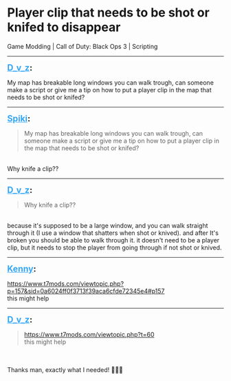 # Player clip that needs to be shot or knifed to disappear
Game Modding | Call of Duty: Black Ops 3 | Scripting

---
<strong style="font-size: 1.4em;"><span style="text-decoration: underline;text-decoration-color: #34a7f9;"><span style="color:#34a7f9;">D_v_z</span></span>:</strong>

<p>My map has breakable long windows you can walk trough, can someone make a script or give me a tip on how to put a player clip in the map that needs to be shot or knifed?</p>

---
<strong style="font-size: 1.4em;"><span style="text-decoration: underline;text-decoration-color: #34a7f9;"><span style="color:#34a7f9;">Spiki</span></span>:</strong>

<p><blockquote>My map has breakable long windows you can walk trough, can someone make a script or give me a tip on how to put a player clip in the map that needs to be shot or knifed?<br /></blockquote><br />Why knife a clip??</p>

---
<strong style="font-size: 1.4em;"><span style="text-decoration: underline;text-decoration-color: #34a7f9;"><span style="color:#34a7f9;">D_v_z</span></span>:</strong>

<p><blockquote>Why knife a clip??<br /></blockquote><br />because it&#39;s supposed to be a large window, and you can walk straight through it (I use a window that shatters when shot or knived). and after It&#39;s broken you should be able to walk through it. it doesn&#39;t need to be a player clip, but it needs to stop the player from going through if not shot or knived.</p>

---
<strong style="font-size: 1.4em;"><span style="text-decoration: underline;text-decoration-color: #34a7f9;"><span style="color:#34a7f9;">Kenny</span></span>:</strong>

<p><a href="https://www.t7mods.com/viewtopic.php?p=157&sid=0a6024ff0f3713f39aca6cfde72345e4#p157">https://www.t7mods.com/viewtopic.php?p=157&amp;sid=0a6024ff0f3713f39aca6cfde72345e4#p157</a> <br />this might help</p>

---
<strong style="font-size: 1.4em;"><span style="text-decoration: underline;text-decoration-color: #34a7f9;"><span style="color:#34a7f9;">D_v_z</span></span>:</strong>

<p><blockquote><a href="https://www.t7mods.com/viewtopic.php?t=60">https://www.t7mods.com/viewtopic.php?t=60</a><br />this might help<br /></blockquote><br /><br />Thanks man, exactly what I needed! &#128076;&#127995;&#128175;</p>
